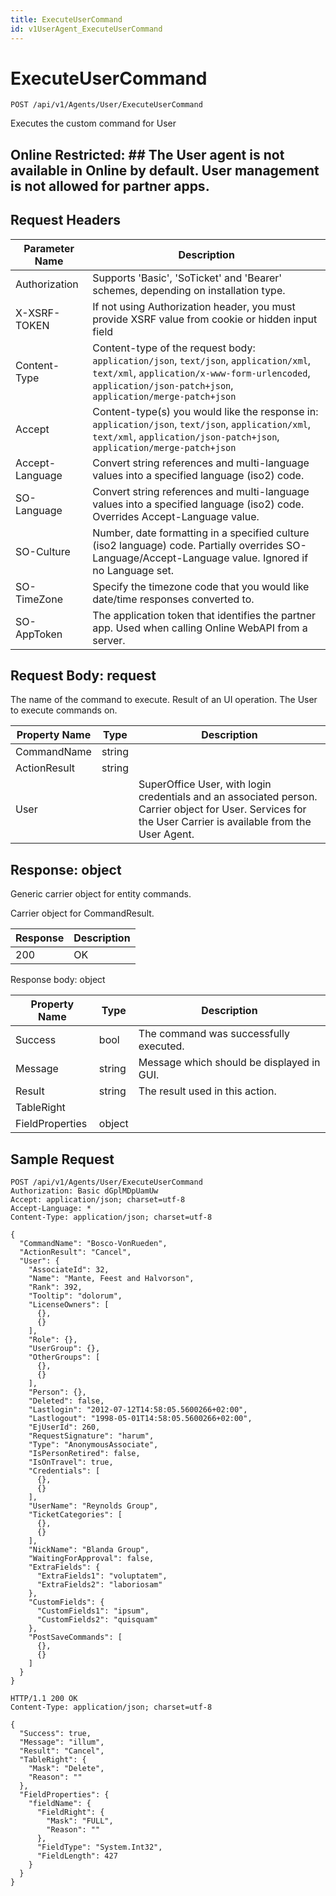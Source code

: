 ```yaml
---
title: ExecuteUserCommand
id: v1UserAgent_ExecuteUserCommand
---
```


# ExecuteUserCommand

```http
POST /api/v1/Agents/User/ExecuteUserCommand
```

Executes the custom command for User



## Online Restricted: ## The User agent is not available in Online by default. User management is not allowed for partner apps.






## Request Headers

| Parameter Name | Description |
|----------------|-------------|
| Authorization  | Supports 'Basic', 'SoTicket' and 'Bearer' schemes, depending on installation type. |
| X-XSRF-TOKEN   | If not using Authorization header, you must provide XSRF value from cookie or hidden input field |
| Content-Type | Content-type of the request body: `application/json`, `text/json`, `application/xml`, `text/xml`, `application/x-www-form-urlencoded`, `application/json-patch+json`, `application/merge-patch+json` |
| Accept         | Content-type(s) you would like the response in: `application/json`, `text/json`, `application/xml`, `text/xml`, `application/json-patch+json`, `application/merge-patch+json` |
| Accept-Language | Convert string references and multi-language values into a specified language (iso2) code. |
| SO-Language | Convert string references and multi-language values into a specified language (iso2) code. Overrides Accept-Language value. |
| SO-Culture | Number, date formatting in a specified culture (iso2 language) code. Partially overrides SO-Language/Accept-Language value. Ignored if no Language set. |
| SO-TimeZone | Specify the timezone code that you would like date/time responses converted to. |
| SO-AppToken | The application token that identifies the partner app. Used when calling Online WebAPI from a server. |

## Request Body: request  

The name of the command to execute. Result of an UI operation. The User to execute commands on. 

| Property Name | Type |  Description |
|----------------|------|--------------|
| CommandName | string |  |
| ActionResult | string |  |
| User |  | SuperOffice User, with login credentials and an associated person. <para /> Carrier object for User. Services for the User Carrier is available from the <see cref="T:SuperOffice.CRM.Services.IUserAgent">User Agent</see>. |


## Response: object

Generic carrier object for entity commands.



Carrier object for CommandResult.

| Response | Description |
|----------------|-------------|
| 200 | OK |

Response body: object

| Property Name | Type |  Description |
|----------------|------|--------------|
| Success | bool | The command was successfully executed. |
| Message | string | Message which should be displayed in GUI. |
| Result | string | The result used in this action. |
| TableRight |  |  |
| FieldProperties | object |  |

## Sample Request

```http!
POST /api/v1/Agents/User/ExecuteUserCommand
Authorization: Basic dGplMDpUamUw
Accept: application/json; charset=utf-8
Accept-Language: *
Content-Type: application/json; charset=utf-8

{
  "CommandName": "Bosco-VonRueden",
  "ActionResult": "Cancel",
  "User": {
    "AssociateId": 32,
    "Name": "Mante, Feest and Halvorson",
    "Rank": 392,
    "Tooltip": "dolorum",
    "LicenseOwners": [
      {},
      {}
    ],
    "Role": {},
    "UserGroup": {},
    "OtherGroups": [
      {},
      {}
    ],
    "Person": {},
    "Deleted": false,
    "Lastlogin": "2012-07-12T14:58:05.5600266+02:00",
    "Lastlogout": "1998-05-01T14:58:05.5600266+02:00",
    "EjUserId": 260,
    "RequestSignature": "harum",
    "Type": "AnonymousAssociate",
    "IsPersonRetired": false,
    "IsOnTravel": true,
    "Credentials": [
      {},
      {}
    ],
    "UserName": "Reynolds Group",
    "TicketCategories": [
      {},
      {}
    ],
    "NickName": "Blanda Group",
    "WaitingForApproval": false,
    "ExtraFields": {
      "ExtraFields1": "voluptatem",
      "ExtraFields2": "laboriosam"
    },
    "CustomFields": {
      "CustomFields1": "ipsum",
      "CustomFields2": "quisquam"
    },
    "PostSaveCommands": [
      {},
      {}
    ]
  }
}
```

```http_
HTTP/1.1 200 OK
Content-Type: application/json; charset=utf-8

{
  "Success": true,
  "Message": "illum",
  "Result": "Cancel",
  "TableRight": {
    "Mask": "Delete",
    "Reason": ""
  },
  "FieldProperties": {
    "fieldName": {
      "FieldRight": {
        "Mask": "FULL",
        "Reason": ""
      },
      "FieldType": "System.Int32",
      "FieldLength": 427
    }
  }
}
```